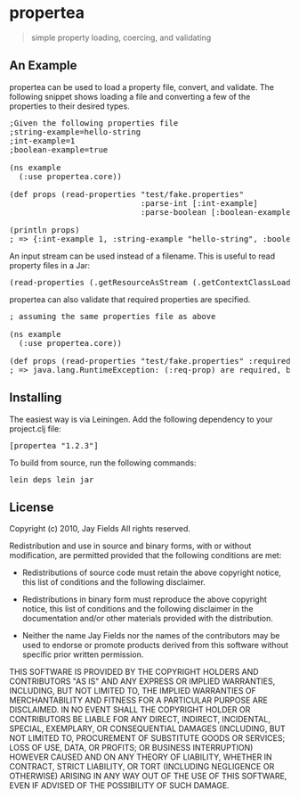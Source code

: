 # propertea

> simple property loading, coercing, and validating

## An Example

propertea can be used to load a property file, convert, and
validate. The following snippet shows loading a file and converting a
few of the properties to their desired types.
<pre>
;Given the following properties file
;string-example=hello-string
;int-example=1
;boolean-example=true

(ns example 
  (:use propertea.core))         

(def props (read-properties "test/fake.properties" 
                            :parse-int [:int-example] 
                            :parse-boolean [:boolean-example]))

(println props) 
; => {:int-example 1, :string-example "hello-string", :boolean-example true}
</pre>
An input stream can be used instead of a filename. This is useful to read property files in a Jar:
<pre>
(read-properties (.getResourceAsStream (.getContextClassLoader (Thread/currentThread)) "some.properties"))
</pre>
propertea can also validate that required properties are specified.
<pre>
; assuming the same properties file as above

(ns example 
  (:use propertea.core))         

(def props (read-properties "test/fake.properties" :required [:req-prop])) 
; => java.lang.RuntimeException: (:req-prop) are required, but not found
</pre>

## Installing

The easiest way is via Leiningen. Add the following dependency to your project.clj file:<pre>[propertea "1.2.3"]</pre>
To build from source, run the following commands:<pre>lein deps
lein jar</pre>

## License

Copyright (c) 2010, Jay Fields
All rights reserved.

Redistribution and use in source and binary forms, with or without modification, are permitted provided that the following conditions are met:

* Redistributions of source code must retain the above copyright notice, this list of conditions and the following disclaimer.

* Redistributions in binary form must reproduce the above copyright notice, this list of conditions and the following disclaimer in the documentation and/or other materials provided with the distribution.

* Neither the name Jay Fields nor the names of the contributors may be used to endorse or promote products derived from this software without specific prior written permission.

THIS SOFTWARE IS PROVIDED BY THE COPYRIGHT HOLDERS AND CONTRIBUTORS "AS IS" AND ANY EXPRESS OR IMPLIED WARRANTIES, INCLUDING, BUT NOT LIMITED TO, THE IMPLIED WARRANTIES OF MERCHANTABILITY AND FITNESS FOR A PARTICULAR PURPOSE ARE DISCLAIMED. IN NO EVENT SHALL THE COPYRIGHT HOLDER OR CONTRIBUTORS BE LIABLE FOR ANY DIRECT, INDIRECT, INCIDENTAL, SPECIAL, EXEMPLARY, OR CONSEQUENTIAL DAMAGES (INCLUDING, BUT NOT LIMITED TO, PROCUREMENT OF SUBSTITUTE GOODS OR SERVICES; LOSS OF USE, DATA, OR PROFITS; OR BUSINESS INTERRUPTION) HOWEVER CAUSED AND ON ANY THEORY OF LIABILITY, WHETHER IN CONTRACT, STRICT LIABILITY, OR TORT (INCLUDING NEGLIGENCE OR OTHERWISE) ARISING IN ANY WAY OUT OF THE USE OF THIS SOFTWARE, EVEN IF ADVISED OF THE POSSIBILITY OF SUCH DAMAGE.
